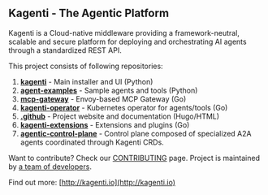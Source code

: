 ## Kagenti - The Agentic Platform
Kagenti is a Cloud-native middleware providing a framework-neutral, scalable and secure platform for deploying and orchestrating AI agents through a standardized REST API.

This project consists of following repositories:

1. **[kagenti](https://github.com/kagenti/kagenti)** - Main installer and UI (Python)
2. **[agent-examples](https://github.com/kagenti/agent-examples)** - Sample agents and tools (Python)  
3. **[mcp-gateway](https://github.com/kagenti/mcp-gateway)** - Envoy-based MCP Gateway (Go)
4. **[kagenti-operator](https://github.com/kagenti/kagenti-operator)** - Kubernetes operator for agents/tools (Go)
5. **[.github](https://github.com/kagenti/.github)** - Project website and documentation (Hugo/HTML)
6. **[kagenti-extensions](https://github.com/kagenti/kagenti-extensions)** - Extensions and plugins (Go)
7. **[agentic-control-plane](https://github.com/kagenti/gentic-control-plane)** - Control plane composed of specialized A2A agents coordinated through Kagenti CRDs.

Want to contribute? Check our [CONTRIBUTING](https://github.com/kagenti/kagenti/blob/main/CONTRIBUTING.md) page.
Project is maintained by [a team of developers](https://github.com/kagenti/kagenti/blob/main/MAINTAINERS.md).

Find out more: [http://kagenti.io](http://kagenti.io)
<!--

**Here are some ideas to get you started:**

🙋‍♀️ A short introduction - what is your organization all about?
🌈 Contribution guidelines - how can the community get involved?
👩‍💻 Useful resources - where can the community find your docs? Is there anything else the community should know?
🍿 Fun facts - what does your team eat for breakfast?
🧙 Remember, you can do mighty things with the power of [Markdown](https://docs.github.com/github/writing-on-github/getting-started-with-writing-and-formatting-on-github/basic-writing-and-formatting-syntax)
-->
